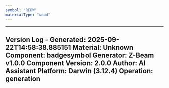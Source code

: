```yaml
---
symbol: "REDW"
materialType: "wood"
---
```


---
Version Log - Generated: 2025-09-22T14:58:38.885151
Material: Unknown
Component: badgesymbol
Generator: Z-Beam v1.0.0
Component Version: 2.0.0
Author: AI Assistant
Platform: Darwin (3.12.4)
Operation: generation
---